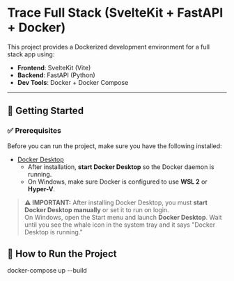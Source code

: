 # Trace Full Stack (SvelteKit + FastAPI + Docker)

This project provides a Dockerized development environment for a full stack app using:

- **Frontend**: SvelteKit (Vite)
- **Backend**: FastAPI (Python)
- **Dev Tools**: Docker + Docker Compose

---

## 🚀 Getting Started

### ✅ Prerequisites

Before you can run the project, make sure you have the following installed:

- [Docker Desktop](https://www.docker.com/products/docker-desktop/)
  - After installation, **start Docker Desktop** so the Docker daemon is running.
  - On Windows, make sure Docker is configured to use **WSL 2** or **Hyper-V**.

> **⚠️ IMPORTANT:** After installing Docker Desktop, you must **start Docker Desktop manually** or set it to run on login.  
> On Windows, open the Start menu and launch **Docker Desktop**. Wait until you see the whale icon in the system tray and it says "Docker Desktop is running."

## 🔧 How to Run the Project

docker-compose up --build